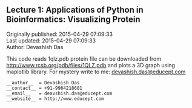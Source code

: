 ## Lecture 1: Applications of Python in Bioinformatics: Visualizing Protein  
Originally published: 2015-04-29 07:09:33  
Last updated: 2015-04-29 07:09:33  
Author: Devashish Das  
  
This code reads 1qlz.pdb protein file can be downloaded from http://www.rcsb.org/pdb/files/1QLZ.pdb and plots a 3D graph using maplotlib library. For mystery write to me: devashish.das@educept.com


    __author__  = Devashish Das
    __contact__ = +91-9964218681
    __email__   = deavshish.das@educept.com
    __website__ = http://www.educept.com